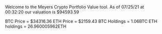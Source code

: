 Welcome to the Meyers Crypto Portfolio Value tool. 
As of 07/25/21 at 00:32:20 our valuation is $94593.59 

BTC Price = $34316.36
 ETH Price = $2159.43
BTC Holdings = 1.06BTC
 ETH holdings = 26.960005962ETH 

